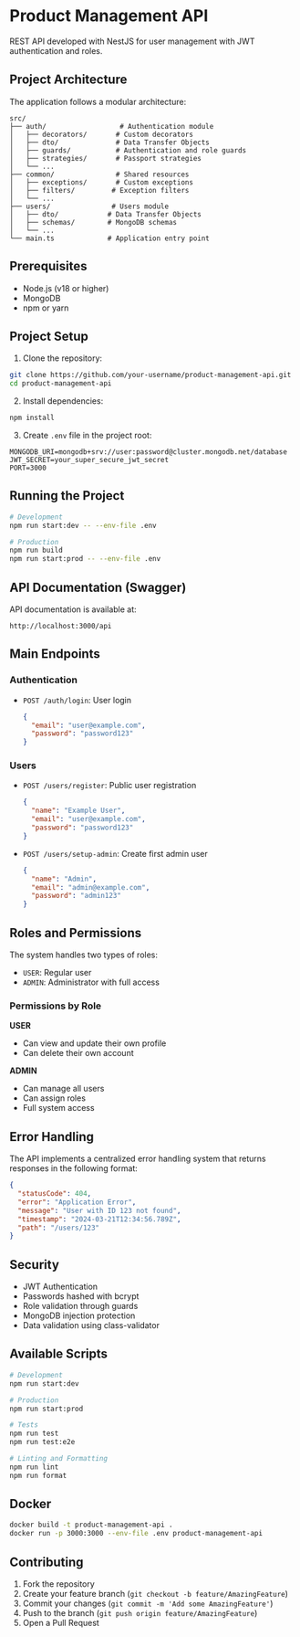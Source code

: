 # Product Management API

REST API developed with NestJS for user management with JWT authentication and roles.

## Project Architecture

The application follows a modular architecture:

```
src/
├── auth/                  # Authentication module
│   ├── decorators/       # Custom decorators
│   ├── dto/              # Data Transfer Objects
│   ├── guards/           # Authentication and role guards
│   ├── strategies/       # Passport strategies
│   └── ...
├── common/               # Shared resources
│   ├── exceptions/       # Custom exceptions
│   ├── filters/         # Exception filters
│   └── ...
├── users/               # Users module
│   ├── dto/            # Data Transfer Objects
│   ├── schemas/        # MongoDB schemas
│   └── ...
└── main.ts             # Application entry point
```

## Prerequisites

- Node.js (v18 or higher)
- MongoDB
- npm or yarn

## Project Setup

1. Clone the repository:
```bash
git clone https://github.com/your-username/product-management-api.git
cd product-management-api
```

2. Install dependencies:
```bash
npm install
```

3. Create `.env` file in the project root:
```env
MONGODB_URI=mongodb+srv://user:password@cluster.mongodb.net/database
JWT_SECRET=your_super_secure_jwt_secret
PORT=3000
```

## Running the Project

```bash
# Development
npm run start:dev -- --env-file .env

# Production
npm run build
npm run start:prod -- --env-file .env
```

## API Documentation (Swagger)

API documentation is available at:
```
http://localhost:3000/api
```

## Main Endpoints

### Authentication

- `POST /auth/login`: User login
  ```json
  {
    "email": "user@example.com",
    "password": "password123"
  }
  ```

### Users

- `POST /users/register`: Public user registration
  ```json
  {
    "name": "Example User",
    "email": "user@example.com",
    "password": "password123"
  }
  ```

- `POST /users/setup-admin`: Create first admin user
  ```json
  {
    "name": "Admin",
    "email": "admin@example.com",
    "password": "admin123"
  }
  ```

## Roles and Permissions

The system handles two types of roles:
- `USER`: Regular user
- `ADMIN`: Administrator with full access

### Permissions by Role

**USER**
- Can view and update their own profile
- Can delete their own account

**ADMIN**
- Can manage all users
- Can assign roles
- Full system access

## Error Handling

The API implements a centralized error handling system that returns responses in the following format:

```json
{
  "statusCode": 404,
  "error": "Application Error",
  "message": "User with ID 123 not found",
  "timestamp": "2024-03-21T12:34:56.789Z",
  "path": "/users/123"
}
```

## Security

- JWT Authentication
- Passwords hashed with bcrypt
- Role validation through guards
- MongoDB injection protection
- Data validation using class-validator

## Available Scripts

```bash
# Development
npm run start:dev

# Production
npm run start:prod

# Tests
npm run test
npm run test:e2e

# Linting and Formatting
npm run lint
npm run format
```

## Docker

```bash
docker build -t product-management-api .
docker run -p 3000:3000 --env-file .env product-management-api
```

## Contributing

1. Fork the repository
2. Create your feature branch (`git checkout -b feature/AmazingFeature`)
3. Commit your changes (`git commit -m 'Add some AmazingFeature'`)
4. Push to the branch (`git push origin feature/AmazingFeature`)
5. Open a Pull Request


